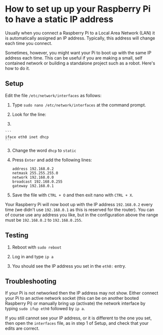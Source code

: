# How to set up up your Raspberry Pi to have a static IP address

Usually when you connect a Raspberry Pi to a Local Area Network (LAN) it is automatically assigned an IP address. Typically, this address will change each time you connect.

 Sometimes, however, you might want your Pi to boot up with the same IP address each time. This can be useful if you are making a small, self contained network or building a standalone project such as a robot. Here's how to do it.

## Setup

Edit the file `/etc/network/interfaces` as follows: 

1. Type `sudo nano /etc/network/interfaces` at the command prompt.

2. Look for the line:

3. 

    ```
    iface eth0 inet dhcp
    ```

3. Change the word `dhcp` to `static`

4. Press `Enter` and add the following lines:

    ```
    address 192.168.0.2
    netmask 255.255.255.0
    network 192.168.0.0
    broadcast 192.168.0.255
    gateway 192.168.0.1
    ```

5. Save the file with `CTRL + O` and then exit nano with `CTRL + X`.

Your Raspberry Pi will now boot up with the IP address `192.168.0.2` every time (we didn't use `192.168.0.1` as this is reserved for the router). You can of course use any address you like, but in the configuration above the range must be `192.168.0.2` to `192.168.0.255`.

## Testing

1. Reboot with `sudo reboot`

2. Log in and type `ip a`

3. You should see the IP address you set in the `eth0:` entry.

## Troubleshooting

If your Pi is not networked then the IP address may not show. Either connect your Pi to an active network socket (this can be on another booted Raspberry Pi) or manually bring up (activate) the network interface by typing `sudo ifup eth0` followed by `ip a`.

If you still cannot see your IP address, or it is different to the one you set, then open the `interfaces` file, as in step 1 of Setup, and check that your edits are correct.



